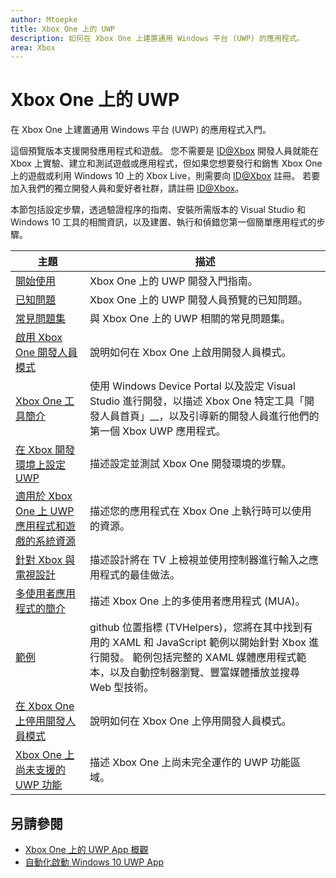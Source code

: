 ```yaml
---
author: Mtoepke
title: Xbox One 上的 UWP
description: 如何在 Xbox One 上建置通用 Windows 平台 (UWP) 的應用程式。
area: Xbox
---
```


# Xbox One 上的 UWP

在 Xbox One 上建置通用 Windows 平台 (UWP) 的應用程式入門。

這個預覽版本支援開發應用程式和遊戲。 您不需要是 [ID@Xbox](http://www.xbox.com/en-us/Developers/id) 開發人員就能在 Xbox 上實驗、建立和測試遊戲或應用程式，但如果您想要發行和銷售 Xbox One 上的遊戲或利用 Windows 10 上的 Xbox Live，則需要向 [ID@Xbox](http://www.xbox.com/en-us/Developers/id) 註冊。 若要加入我們的獨立開發人員和愛好者社群，請註冊 [ID@Xbox](http://www.xbox.com/en-us/Developers/id)。 

本節包括設定步驟，透過驗證程序的指南、安裝所需版本的 Visual Studio 和 Windows 10 工具的相關資訊，以及建置、執行和偵錯您第一個簡單應用程式的步驟。 

| 主題      | 描述 |
|------------|-------------|
|[開始使用](getting-started.md)| Xbox One 上的 UWP 開發入門指南。 |
|[已知問題](known-issues.md)| Xbox One 上的 UWP 開發人員預覽的已知問題。 |
|[常見問題集](frequently-asked-questions.md)| 與 Xbox One 上的 UWP 相關的常見問題集。 |
|[啟用 Xbox One 開發人員模式](devkit-activation.md)| 說明如何在 Xbox One 上啟用開發人員模式。 |
|[Xbox One 工具簡介](introduction-to-xbox-tools.md)| 使用 Windows Device Portal 以及設定 Visual Studio 進行開發，以描述 Xbox One 特定工具「開發人員首頁」__，以及引導新的開發人員進行他們的第一個 Xbox UWP 應用程式。 |
|[在 Xbox 開發環境上設定 UWP](development-environment-setup.md)| 描述設定並測試 Xbox One 開發環境的步驟。 |
|[適用於 Xbox One 上 UWP 應用程式和遊戲的系統資源](system-resource-allocation.md)| 描述您的應用程式在 Xbox One 上執行時可以使用的資源。 | 
|[針對 Xbox 與電視設計](http://go.microsoft.com/fwlink/?LinkID=760736)| 描述設計將在 TV 上檢視並使用控制器進行輸入之應用程式的最佳做法。 |  
|[多使用者應用程式的簡介](multi-user-applications.md)| 描述 Xbox One 上的多使用者應用程式 (MUA)。 |
|[範例](samples.md)| github 位置指標 (TVHelpers)，您將在其中找到有用的 XAML 和 JavaScript 範例以開始針對 Xbox 進行開發。 範例包括完整的 XAML 媒體應用程式範本，以及自動控制器瀏覽、豐富媒體播放並搜尋 Web 型技術。 |
|[在 Xbox One 上停用開發人員模式](devkit-deactivation.md)| 說明如何在 Xbox One 上停用開發人員模式。 |
|[Xbox One 上尚未支援的 UWP 功能](http://go.microsoft.com/fwlink/?LinkId=760755)|  描述 Xbox One 上尚未完全運作的 UWP 功能區域。|  

## 另請參閱
- [Xbox One 上的 UWP App 概觀](http://go.microsoft.com/fwlink/?LinkId=780786) 
- [自動化啟動 Windows 10 UWP App](automate-launching-uwp-apps.md)
  


<!--HONumber=May16_HO2-->


